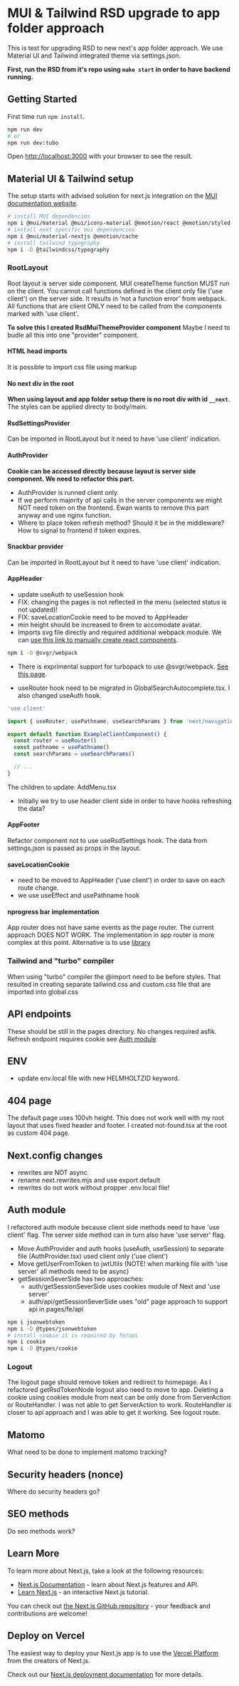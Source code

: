 # MUI & Tailwind RSD upgrade to app folder approach

This is test for upgrading RSD to new next's app folder approach. We use Material UI and Tailwind integrated theme via settings.json.

**First, run the RSD from it's repo using `make start` in order to have backend running.**

## Getting Started

First time run `npm install`.

```bash
npm run dev
# or
npm run dev:tubo
```

Open [http://localhost:3000](http://localhost:3000) with your browser to see the result.

## Material UI & Tailwind setup

The setup starts with advised solution for next.js integration on the [MUI documentation website](https://mui.com/material-ui/integrations/nextjs/).

```bash
# install MUI dependencies
npm i @mui/material @mui/icons-material @emotion/react @emotion/styled
# install next specific mui dependencies
npm i @mui/material-nextjs @emotion/cache
# install tailwind typography
npm i -D @tailwindcss/typography
```

### RootLayout

Root layout is server side component. MUI createTheme function MUST run on the client. You cannot call functions defined in the client only file ('use client') on the server side. It results in 'not a function error' from webpack.
All functions that are client ONLY need to be called from the components marked with 'use client'.

**To solve this I created RsdMuiThemeProvider component** Maybe I need to budle all this into one "provider" component.

#### HTML head imports

It is possible to import css file using <link> markup

#### No next div in the root

**When using layout and app folder setup there is no root div with id `__next`**. The styles can be applied directy to body/main.

#### RsdSettingsProvider

Can be imported in RootLayout but it need to have 'use client' indication.

#### AuthProvider

**Cookie can be accessed directly because layout is server side component. We need to refactor this part.**

- AuthProvider is runned client only.
- If we perform majority of api calls in the server components we might NOT need token on the frontend. Ewan wants to remove this part anyway and use nginx function.
- Where to place token refresh method? Should it be in the middleware? How to signal to frontend if token expires.

#### Snackbar provider

Can be imported in RootLayout but it need to have 'use client' indication.

#### AppHeader

- update useAuth to useSession hook
- FIX: changing the pages is not reflected in the menu (selected status is not updated)!
- FIX: saveLocationCookie need to be moved to AppHeader
- min height should be increased to 6rem to accomodate avatar.
- Imports svg file directly and required additional webpack module. We can [use this link to manually create react components](https://react-svgr.com/playground/?typescript=true).

```bash
npm i -D @svgr/webpack
```

- There is exprimental support for turbopack to use @svgr/webpack. [See this page](https://nextjs.org/docs/app/api-reference/next-config-js/turbo#webpack-loaders).

- useRouter hook need to be migrated in GlobalSearchAutocomplete.tsx. I also changed useAuth hook.

```Javascript
'use client'

import { useRouter, usePathname, useSearchParams } from 'next/navigation'

export default function ExampleClientComponent() {
  const router = useRouter()
  const pathname = usePathname()
  const searchParams = useSearchParams()

  // ...
}
```

The children to update: AddMenu.tsx

- Initially we try to use header client side in order to have hooks refreshing the data?

#### AppFooter

Refactor component not to use useRsdSettings hook. The data from settings.json is passed as props in the layout.

#### saveLocationCookie

- need to be moved to AppHeader ('use client') in order to save on each route change.
- we use useEffect and usePathname hook

#### nprogress bar implementation

App router does not have same events as the page router. The current approach DOES NOT WORK.
The implementation in app router is more complex at this point. Alternative is to use [library](https://github.com/TheSGJ/nextjs-toploader#readme)

### Tailwind and "turbo" compiler

When using "turbo" compiler the @import need to be before styles. That resulted in creating separate tailwind.css and custom.css file that are imported into global.css

## API endpoints

These should be still in the pages directory. No changes required asfik.
Refresh endpoint requires cookie see [Auth module](#auth-module)

## ENV

- update env.local file with new HELMHOLTZID keyword.

## 404 page

The default page uses 100vh height. This does not work well with my root layout that uses fixed header and footer.
I created not-found.tsx at the root as custom 404 page.

## Next.config changes

- rewrites are NOT async.
- rename next.rewrites.mjs and use export default
- rewrites do not work without propper .env.local file!

## Auth module

I refactored auth module because client side methods need to have 'use client' flag. The server side method can in turn also have 'use server' flag.

- Move AuthProvider and auth hooks (useAuth, useSession) to separate file (AuthProvider.tsx) used client only ('use client')
- Move getUserFromToken to jwtUtils (NOTE! when marking file with 'use server' all methods need to be async)
- getSessionSeverSide has two approaches:
  - auth/getSessionSeverSide uses cookies module of Next and 'use server'
  - auth/api/getSessionSeverSide uses "old" page approach to support api in pages/fe/api

```bash
npm i jsonwebtoken
npm i -D @types/jsonwebtoken
# install cookie it is required by fe/api
npm i cookie
npm i -D @types/cookie
```

### Logout

The logout page should remove token and redirect to homepage. As I refactored getRsdTokenNode logout also need to move to app.
Deleting a cookie using cookies module from next can be only done from ServerAction or RouteHandler. I was not able to get ServerAction to work. RouteHandler is closer to api approach and I was able to get it working. See logout route.

## Matomo

What need to be done to implement matomo tracking?

## Security headers (nonce)

Where do security headers go?

## SEO methods

Do seo methods work?

## Learn More

To learn more about Next.js, take a look at the following resources:

- [Next.js Documentation](https://nextjs.org/docs) - learn about Next.js features and API.
- [Learn Next.js](https://nextjs.org/learn) - an interactive Next.js tutorial.

You can check out [the Next.js GitHub repository](https://github.com/vercel/next.js/) - your feedback and contributions are welcome!

## Deploy on Vercel

The easiest way to deploy your Next.js app is to use the [Vercel Platform](https://vercel.com/new?utm_medium=default-template&filter=next.js&utm_source=create-next-app&utm_campaign=create-next-app-readme) from the creators of Next.js.

Check out our [Next.js deployment documentation](https://nextjs.org/docs/deployment) for more details.
